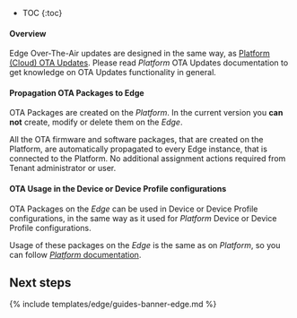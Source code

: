 * TOC
{:toc}


#### Overview

Edge Over-The-Air updates are designed in the same way, as [Platform (Cloud) OTA Updates](/docs/{{cloudDocsPrefix}}user-guide/ota-updates/).
Please read *Platform* OTA Updates documentation to get knowledge on OTA Updates functionality in general.

#### Propagation OTA Packages to Edge

OTA Packages are created on the *Platform*. In the current version you **can not** create, modify or delete them on the *Edge*.

All the OTA firmware and software packages, that are created on the Platform, are automatically propagated to every Edge instance, that is connected to the Platform. 
No additional assignment actions required from Tenant administrator or user.

#### OTA Usage in the Device or Device Profile configurations

OTA Packages on the *Edge* can be used in Device or Device Profile configurations, in the same way as it used for *Platform* Device or Device Profile configurations.

Usage of these packages on the *Edge* is the same as on *Platform*, so you can follow [*Platform* documentation](/docs/{{cloudDocsPrefix}}user-guide/ota-updates/). 
 
## Next steps

{% include templates/edge/guides-banner-edge.md %}
